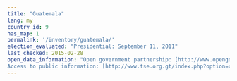 ```yaml
---
title: "Guatemala"
lang: my
country_id: 9
has_map: 1
permalink: '/inventory/guatemala/'
election_evaluated: "Presidential: September 11, 2011"
last_checked: 2015-02-28
open_data_information: "Open government partnership: [http://www.opengovpartnership.org/country/guatemala](http://www.opengovpartnership.org/country/guatemala)  
Access to public information: [http://www.tse.org.gt/index.php?option=com\_wrapper&view=wrapper&Itemid=140](http://www.tse.org.gt/index.php?option=com_wrapper&view=wrapper&Itemid=140)"
---
```

